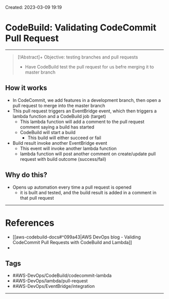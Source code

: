 Created: 2023-03-09 19:19
# CodeBuild: Validating CodeCommit Pull Request
---
>[!Abstract]+ Objective: testing branches and pull requests
>- Have CodeBuild test the pull request for us befre merging it to master branch

## How it works
- In CodeCommit, we add features in a development branch, then open a pull request to merge into the master branch
- This pull request triggers an EventBridge event, which then triggers a lambda function and a CodeBuild job (target)
	- This lambda function will add a comment to the pull request comment saying a build has started
	- CodeBuild will start a build 
		- This build will either succeed or fail 
- Build result invoke another EventBridge event
	- This event will invoke another lambda function
	- lambda function will post another comment on create/update pull request with build outcome (success/fail)

## Why do this?
- Opens up automation every time a pull request is opened
	- it is built and tested, and the build result is added in a comment in that pull request

---
# References
- [[aws-codebuild-docs#^099a43|AWS DevOps blog - Validing CodeCommit Pull Requests with CodeBuild and Lambda]]
- 

## Tags
- #AWS-DevOps/CodeBuild/codecommit-lambda 
- #AWS-DevOps/lambda/pull-request 
- #AWS-DevOps/EventBridge/integration 
---
